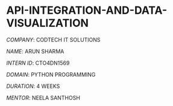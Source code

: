 # API-INTEGRATION-AND-DATA-VISUALIZATION

*COMPANY*: CODTECH IT SOLUTIONS

*NAME*: ARUN SHARMA

*INTERN ID*: CTO4DN1569

*DOMAIN*: PYTHON PROGRAMMING

*DURATION*: 4 WEEKS

*MENTOR*: NEELA SANTHOSH
